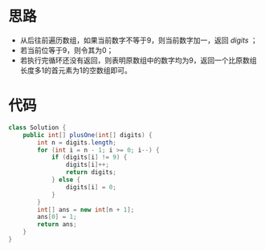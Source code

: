 # 思路

* 从后往前遍历数组，如果当前数字不等于9，则当前数字加一，返回  $digits$ ；
* 若当前位等于9，则令其为0；
* 若执行完循环还没有返回，则表明原数组中的数字均为9，返回一个比原数组长度多1的首元素为1的空数组即可。

# 代码

```java
class Solution {
    public int[] plusOne(int[] digits) {
        int n = digits.length;
        for (int i = n - 1; i >= 0; i--) {
            if (digits[i] != 9) {
                digits[i]++;
                return digits;
            } else {
                digits[i] = 0;
            }
        }
        int[] ans = new int[n + 1];
        ans[0] = 1;
        return ans;
    }
}
```

